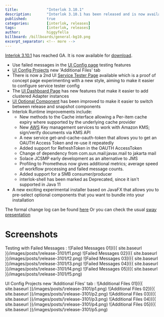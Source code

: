 ```yaml
---
title:             "Interlok 3.10.1"
description:       "Interlok 3.10.1 has been released and is now available for download."
published:         true
categories:        [interlok, releases]
tags:              [interlok, releases]
author:            higgyfella
billboard: /billboards/general-bg10.png
excerpt_separator: <!-- more -->
---
```


[Interlok 3.10.1](https://development.adaptris.net/installers/Interlok/3.10.1/) has reached GA. It is now available for [download](https://development.adaptris.net/installers/Interlok/3.10.1/).

<!-- more -->

* Use failed messages in the [UI Config page](http://interlok.adaptris.net/interlok-docs/ui-config.html) testing features
* [UI Config Projects](http://interlok.adaptris.net/interlok-docs/ui-config-project.html) new 'Additional Files' tab
* There is now a 2nd UI [Service Tester Page](http://interlok.adaptris.net/interlok-docs/ui-service-tester.html) available which is a  proof of concept page experimenting with a new style, aiming to make it easier to configure service tester config
* The [UI Dashboard Page](http://interlok.adaptris.net/interlok-docs/ui-dashboard.html) has new features that make it easier to add clustered Adapter instances
* [UI Optional Component](http://interlok.adaptris.net/interlok-docs/ui-optional-component-discovery.html) has been improved to make it easier to switch between release and snapshot components
* Interlok Runtime improvements include:
    * New methods to the Cache interface allowing a Per-item cache expiry where supported by the underlying cache provider
    * New [AWS](https://github.com/adaptris/interlok-aws) Key management services to work with Amazon KMS; sign/verify documents via KMS API
    * A new service get-and-cache-oauth-token that allows you to get an OAUTH Access Token and re-use it repeatedly
    * Added support for RefreshToken in the OAUTH AccessToken
    * Change of dependency from com.sun.mail:javax.mail to jakarta mail
    * Solace JCSMP early development as an alternative to JMS
    * Profiling to Prometheus now gives additional metrics; average speed of workflow processing and failed message counts.
    * Added support for a SMB consumer/producer
    * interlok-shell has been marked as Deprecated, since it isn't supported in Java 11
* A new exciting experimental installer based on JavaFX that allows you to pre-select optional components that you want to bundle into your installation

The formal change log can be found [here](https://interlok.adaptris.net/interlok-docs/changelog.html)
Or you can check the usual [sway presentation](https://sway.office.com/4uKpj2IBCi0hyM9V)

# Screenshots

Testing with Failed Messages  :
![Failed Messages 01]({{ site.baseurl }}/images/posts/\release-3101/f1.png)
![Failed Messages 02]({{ site.baseurl }}/images/posts/\release-3101/f2.png)
![Failed Messages 03]({{ site.baseurl }}/images/posts/\release-3101/f3.png)
![Failed Messages 04]({{ site.baseurl }}/images/posts/\release-3101/f4.png)
![Failed Messages 05]({{ site.baseurl }}/images/posts/\release-3101/f5.png)

UI Config Projects new 'Additional Files' tab  :
![Additional Files 01]({{ site.baseurl }}/images/posts/\release-3101/p1.png)
![Additional Files 02]({{ site.baseurl }}/images/posts/\release-3101/p2.png)
![Additional Files 03]({{ site.baseurl }}/images/posts/\release-3101/p3.png)
![Additional Files 04]({{ site.baseurl }}/images/posts/\release-3101/p4.png)
![Additional Files 05]({{ site.baseurl }}/images/posts/\release-3101/p5.png)